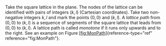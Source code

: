 Take the square lattice in the plane. The nodes of the lattice can be
identified with pairs of integers $(k,l)$ (Cartesian coordinates). Take
two non-negative integers $k, l$ and mark the points $(0,0)$ and
$(k,l)$. A *lattice path* from $(0,0)$ to $(k,l)$ is a sequence of
segments of the square lattice that leads from $(0,0)$ to $(k,l)$. A
lattice path is called *monotone* if it runs only upwards and to the
right. See an example on Figure
[\[fig:MonPath\]](#fig:MonPath){reference-type="ref"
reference="fig:MonPath"}.

